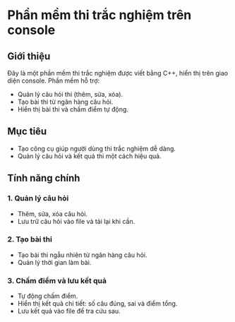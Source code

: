 # **Phần mềm thi trắc nghiệm trên console**

## **Giới thiệu**  
Đây là một phần mềm thi trắc nghiệm được viết bằng C++, hiển thị trên giao diện console. Phần mềm hỗ trợ:  
- Quản lý câu hỏi thi (thêm, sửa, xóa).  
- Tạo bài thi từ ngân hàng câu hỏi.  
- Hiển thị bài thi và chấm điểm tự động.  

## **Mục tiêu**  
- Tạo công cụ giúp người dùng thi trắc nghiệm dễ dàng.  
- Quản lý câu hỏi và kết quả thi một cách hiệu quả.
  
## **Tính năng chính**  
### 1. Quản lý câu hỏi  
- Thêm, sửa, xóa câu hỏi.  
- Lưu trữ câu hỏi vào file và tải lại khi cần.  

### 2. Tạo bài thi  
- Tạo bài thi ngẫu nhiên từ ngân hàng câu hỏi.  
- Quản lý thời gian làm bài.  

### 3. Chấm điểm và lưu kết quả  
- Tự động chấm điểm.  
- Hiển thị kết quả chi tiết: số câu đúng, sai và điểm tổng.  
- Lưu kết quả vào file để tra cứu sau.
